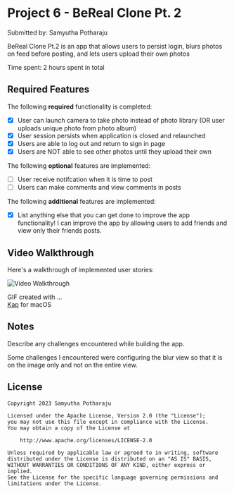 # Project 6 - BeReal Clone Pt. 2

Submitted by: Samyutha Potharaju

BeReal Clone Pt.2 is an app that allows users to persist login, blurs photos on feed before posting, and lets users upload their own photos

Time spent: 2 hours spent in total

## Required Features

The following **required** functionality is completed:

- [x] User can launch camera to take photo instead of photo library (OR user uploads unique photo from photo album)
- [x] User session persists when application is closed and relaunched
- [x] Users are able to log out and return to sign in page
- [x] Users are NOT able to see other photos until they upload their own	
 
The following **optional** features are implemented:

- [ ] User receive notifcation when it is time to post
- [ ] Users can make comments and view comments in posts	

The following **additional** features are implemented:

- [x] List anything else that you can get done to improve the app functionality!
I can improve the app by allowing users to add friends and view only their friends posts.

## Video Walkthrough

Here's a walkthrough of implemented user stories:

<img src='https://github.com/SamyuthaPotharaju/BeReal-Clone-2/blob/main/proj6.gif' title='Video Walkthrough' width='' alt='Video Walkthrough' />

<!-- Replace this with whatever GIF tool you used! -->
GIF created with ...  
[Kap](https://getkap.co/) for macOS

## Notes

Describe any challenges encountered while building the app.

Some challenges I encountered were configuring the blur view so that it is on the image only and not on the entire view.

## License

    Copyright 2023 Samyutha Potharaju

    Licensed under the Apache License, Version 2.0 (the "License");
    you may not use this file except in compliance with the License.
    You may obtain a copy of the License at

        http://www.apache.org/licenses/LICENSE-2.0

    Unless required by applicable law or agreed to in writing, software
    distributed under the License is distributed on an "AS IS" BASIS,
    WITHOUT WARRANTIES OR CONDITIONS OF ANY KIND, either express or implied.
    See the License for the specific language governing permissions and
    limitations under the License.
